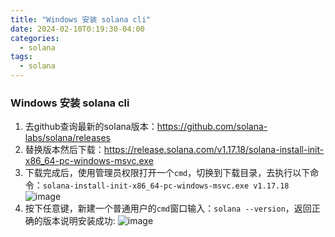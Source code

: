 ```yaml
---
title: "Windows 安装 solana cli"
date: 2024-02-10T0:19:30-04:00
categories:
  - solana
tags:
  - solana
---
```



### Windows 安装 solana cli
1. 去github查询最新的solana版本：https://github.com/solana-labs/solana/releases
2. 替换版本然后下载：https://release.solana.com/v1.17.18/solana-install-init-x86_64-pc-windows-msvc.exe
3. 下载完成后，使用管理员权限打开一个`cmd`，切换到下载目录，去执行以下命令：`solana-install-init-x86_64-pc-windows-msvc.exe v1.17.18`
   ![image](https://github.com/chriscczhou/solanaL/assets/108380177/f11399f2-add6-4b59-8ba1-7e3f034c2106)
5. 按下任意键，新建一个普通用户的`cmd`窗口输入：`solana --version`，返回正确的版本说明安装成功:
   ![image](https://github.com/chriscczhou/solanaL/assets/108380177/c843bcb0-20a5-4cbe-8f7a-758aa025fe54)

